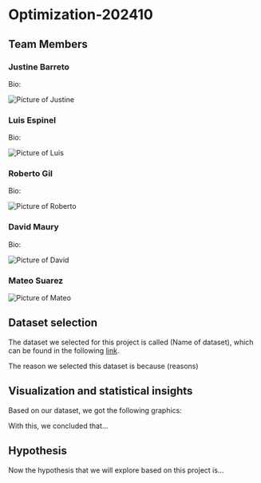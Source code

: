 # Optimization-202410

## Team Members

### Justine Barreto

Bio: 

![Picture of Justine](assets/TeamPictures/Justine.png)

### Luis Espinel

Bio:

![Picture of Luis](assets/TeamPictures/Luis.png)

### Roberto Gil

Bio:

![Picture of Roberto](assets/TeamPictures/Roberto.png)

### David Maury

Bio:

![Picture of David](assets/TeamPictures/David.png)

### Mateo Suarez

![Picture of Mateo](assets/TeamPictures/Mateo.png)


## Dataset selection

The dataset we selected for this project is called (Name of dataset), which can be found in the following [link](https://www.kaggle.com/).

The reason we selected this dataset is because (reasons)

## Visualization and statistical insights

Based on our dataset, we got the following graphics:


With this, we concluded that...

## Hypothesis 

Now the hypothesis that we will explore based on this project is...